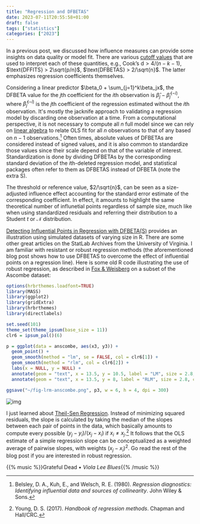 ```yaml
---
title: "Regression and DFBETAS"
date: 2023-07-11T20:55:58+01:00
draft: false
tags: ["statistics"]
categories: ["2023"]
---
```


In a previous post, we discussed how influence measures can provide some insights on data quality or model fit. There are various [cutoff values](https://www.sfu.ca/sasdoc/sashtml/stat/chap55/sect38.htm) that are used to interpret each of these quantities, e.g., $\text{Cook's d} > 4/(n-k-1)$, $\text{DFFITS} > 2\sqrt{p/n}$, $\text{DFBETAS} > 2/\sqrt{n}$. The latter emphasizes regression coefficients themselves.

Considering a linear predictor $\beta_0 + \sum_{j=1}^k\beta_jx$, the DFBETA value for the $j$th coefficient for the $i$th observation is $\hat\beta_j - \hat\beta_j^{(-i)}$, where $\hat\beta_j^{(-i)}$ is the $j$th coefficient of the regression estimated without the $i$th observation. It's mostly the jacknife approach to validating a regression model by discarding one observation at a time. From a computational perspective, it is not necessary to compute all $n$ full model since we can rely on [linear algebra](https://stats.stackexchange.com/a/19293) to relate OLS fit for all $n$ observations to that of any based on $n-1$ observations.[^1] Often times, absolute values of DFBETAs are considered instead of signed values, and it is also common to standardize those values since their scale depend on that of the variable of interest. Standardization is done by dividing DFBETAs by the corresponding standard deviation of the $i$th-deleted regression model, and statistical packages often refer to them as DFBETAS instead of DFBETA (note the extra S).

The threshold or reference value, $2/\sqrt{n}$, can be seen as a size-adjusted influence effect accounting for the standard error estimate of the corresponding coefficient. In effect, it amounts to highlight the same theoretical number of influnetial points regardless of sample size, much like when using standardized residuals and referring their distribution to a Student $t$ or $\mathcal{N}$ distribution.

[Detecting Influential Points in Regression with DFBETA(S)](https://data.library.virginia.edu/detecting-influential-points-in-regression-with-dfbetas/) provides an illustration using simulated datasets of varying size in R. There are some other great articles on the StatLab Archives from the University of Virginia. I am familiar with resistant or robust regression methods (the aforementioned blog post shows how to use DFBETAS to overcome the effect of influential points on a regression line). Here is some old R code illustrating the use of robust regression, as described in [Fox & Weisberg](http://users.stat.umn.edu/~sandy/courses/8053/handouts/robust.pdf) on a subset of the Ascombe dataset:

```r
options(hrbrthemes.loadfont=TRUE)
library(MASS)
library(ggplot2)
library(gridExtra)
library(hrbrthemes)
library(directlabels)

set.seed(101)
theme_set(theme_ipsum(base_size = 11))
clr6 = ipsum_pal()(6)

p = ggplot(data = anscombe, aes(x3, y3)) +
  geom_point() +
  geom_smooth(method = "lm", se = FALSE, col = clr6[1]) +
  geom_smooth(method = "rlm", col = clr6[2]) +
  labs(x = NULL, y = NULL) +
  annotate(geom = "text", x = 13.5, y = 10.5, label = "LM", size = 2.8, col = clr6[1]) +
  annotate(geom = "text", x = 13.5, y = 8, label = "RLM", size = 2.8, col = clr6[2])

ggsave("~/fig-lrm-anscombe.png", p3, w = 6, h = 4, dpi = 300)
```

![img](/img/fig-lrm-anscombe.png)

I just learned about [Theil-Sen Regression](https://library.virginia.edu/data/articles/theil-sen-regression-programming-and-understanding-an-outlier-resistant-alternative-to-least-squares). Instead of minimizing squared residuals, the slope is calculated by taking the median of the slopes between each pair of points in the data, which basically amounts to compute every possible $(y_j - y_i)/(x_j - x_i)$ if $x_i \neq x_j$.[^2] It follows that the OLS estimate of a simple regression slope can be conceptualized as a weighted average of pairwise slopes, with weights $(x_j - x_i)^2$. Go read the rest of the blog post if you are interested in robust regression.

{{% music %}}Grateful Dead • _Viola Lee Blues_{{% /music %}}

[^1]: Belsley, D. A., Kuh, E., and Welsch, R. E. (1980). _Regression diagnostics: Identifying influential data and sources of collinearity_. John Wiley & Sons.
[^2]: Young, D. S. (2017). _Handbook of regression methods_. Chapman and Hall/CRC.
